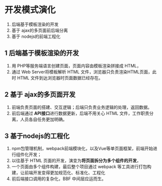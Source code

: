 # 开发模式演化

1. 后端基于模板渲染的开发
2. 基于 ajax的多页面前后端分离
3. 基于 nodejs的前端工程化



## 1 后端基于模板渲染的开发

1. 用 PHP等服务端语言创建页面，页面内容由模板渲染拼接成 HTML，
2. 通过 Web Server将模板解析 HTML 文件，浏览器只负责渲染HTML页面，此时 HTML 文件到达浏览器时页面数据已经存在。



## 2 基于 ajax的多页面开发

1. 前端负责页面的搭建、交互逻辑；后端只负责业务逻辑的处理，返回数据。
2. 前后端通过 **API接口**进行数据更新，后端不用关心 HTML 文件，工作职责分离，人员各自任务更加明确。



## 3 基于nodejs的工程化

1. npm包管理机制，webpack前端模块化，以及Vue等单页面框架，前端开始进行组件化开发；
2. 以往基于 HTML 页面的开发，演变为**将页面拆分为多个组件的开发**，
3. 一个页面由多个组件构建，最后整个项目通过 webpack 等工具进行打包构建，让前端开发变得更加规范化、标准化、工程化
4. 前后端接口调用的复杂化，BBF 中间层应运而生。